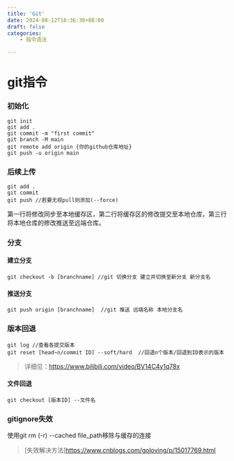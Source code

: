 ```yaml
---
title: 'Git'
date: 2024-08-12T18:36:30+08:00
draft: false
categories:
    - 指令语法

---
```



# git指令

### 初始化
    git init  
    git add .  
    git commit -m "first commit"  
    git branch -M main  
    git remote add origin {你的github仓库地址}  
    git push -u origin main

### 后续上传
    git add .  
    git commit  
    git push //若要无视pull则添加(--force)
第一行将修改同步至本地缓存区，第二行将缓存区的修改提交至本地仓库，第三行将本地仓库的修改推送至远端仓库。
### 分支
#### 建立分支
    git checkout -b [branchname] //git 切换分支 建立并切换至新分支 新分支名
#### 推送分支
    git push origin [branchname]  //git 推送 远端名称 本地分支名

### 版本回退
    git log //查看各提交版本  
    git reset [head~n/commit ID] --soft/hard  //回退n个版本/回退到ID表示的版本  
>详细见：<https://www.bilibili.com/video/BV14C4y1q78x>
#### 文件回退
    git checkout [版本ID] --文件名

### gitignore失效
使用git rm (-r) --cached file_path移除与缓存的连接
>[失效解决方法]<https://www.cnblogs.com/goloving/p/15017769.html>